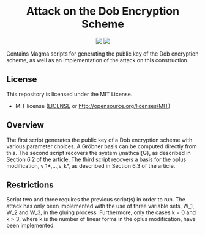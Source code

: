 <h1 align="center">Attack on the Dob Encryption Scheme</h1>
<p align="center">
    <a href="https://github.com/Simula-UiB/Name_of_the_repo/blob/master/AUTHORS"><img src="https://img.shields.io/badge/authors-SimulaUIB-orange.svg"></a>
    <a href="https://github.com/Simula-UiB/Name_of_the_repo/blob/master/LICENSE"><img src="https://img.shields.io/badge/license-MIT-blue.svg"></a>
</p>

Contains Magma scripts for generating the public key of the Dob encryption scheme, as well as an implementation of the attack on this construction.

## License

This repository is licensed under the MIT License.

* MIT license ([LICENSE](LICENSE) or http://opensource.org/licenses/MIT)


## Overview

The first script generates the public key of a Dob encryption scheme with various parameter choices. A Gröbner basis can be computed directly from this. The second script recovers the system \mathcal{G}, as described in Section 6.2 of the article. The third script recovers a basis for the oplus modification, v_1*,...,v_k*, as described in Section 6.3 of the article.

## Restrictions

Script two and three requires the previous script(s) in order to run. The attack has only been implemented with the use of three variable sets, W_1, W_2 and W_3, in the gluing process. Furthermore, only the cases k = 0 and k > 3, where k is the number of linear forms in the oplus modification, have been implemented.
